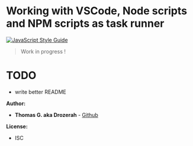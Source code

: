 # Working with VSCode, Node scripts and NPM scripts as task runner


[![JavaScript Style Guide](https://img.shields.io/badge/code_style-standard-brightgreen.svg)](https://standardjs.com)

> Work in progress !

# TODO

- write better README

__Author:__

* **Thomas G. aka Drozerah** - [Github](https://github.com/Drozerah)

__License:__

* ISC